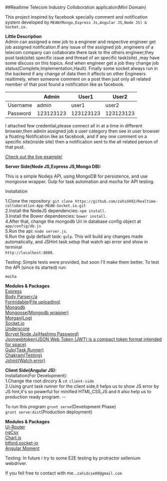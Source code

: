 ##Realtime Telecom Industry Colloboration applicaton(Mini Domain)

This project inspired by facebook specially comment and notification system developed by `MEAN(Mongo,Express Js,Angular JS,Node JS) & Socket.io.`

**Little Description** </br>
Admin can assigned a new job to a engineer and respective engineer get job assigned notification.If any issue of the assigned job ,engineers of a telecom company can collaborate there task to the others engineer,they post task(site) specific issue and thread of an specific task(site) ,may have some discuss on this topics. And when engineer get a job they change job status(Complete,Implementation,Hault). Finally some socket always run in the backend if any change of data then it affects on other Engineers realtimely, when someone comment on a post then just only all related member of that post found a notification like as facebook.




|   | Admin  | User1  |User2   |
|---|---|---|---|
| Username  | admin |  user1 | user2  |
| Password  |123123123   |123123123   |  123123123 |


I attached few credential,please connect all in at a time in different browser,then admin assigned job a user category then see in user browser a floating Notification like as facebook, and if any one comment on a specific site(inside site) then a notification sent to the all related person of that post. 


<a href="http://telecom-zahid492.rhcloud.com/">Check out the live example!</a>


<b>Server Side(Node JS,Express JS,Mongo DB):</b>

This is a simple Nodejs API, using MongoDB for persistence, and use mongoose wrapper. Gulp for task automation and mocha for API testing.


Installation

1.Clone the repository: `git clone https://github.com/zahid492/Realtime-colloboration-App-MEAN-Socket.io.git`</br>
2.Install the NodeJS dependencies: `npm install`.</br>
3.Install the Bower dependencies: `bower install`.</br>
4.After that, change the mongodb Uri in database config object at `app/config/db.js`</br>
5.Run the api: `node server.js`.</br>
6.Run the gulp default task: `gulp`. This will build any changes made automatically, and JSHint task setup that watch api error and show in terminal</br>
      `http://localhost:8080`.</br>

Testing:
Simple tests were provided, but soon I'll make them better.
To test the API (since its started) run:

	mocha
	
<b>Modules & Packages</b>
     </br>
    <a href="http://expressjs.com/">Express</a> </br>
    <a href="https://github.com/expressjs/body-parser">Body Parser</a </br>
    <a href="https://github.com/felixge/node-formidable">Formidable(File uploading)</a> </br>
    <a href="https://www.npmjs.com/package/mongodb">Mongodb</a> </br>
    <a href="https://www.npmjs.com/package/mongoose">Mongoose(Mongodb wrapper)</a> </br>
    <a href="https://www.npmjs.com/package/morgan">Morgan(Log)</a> </br>
    <a href="https://www.npmjs.com/package/socket.io">Socket.io</a> </br>
    <a href="https://www.npmjs.com/package/underscore">Underscore</a> </br>
    <a href="https://www.npmjs.com/package/bcrypt-nodejs">Bcrypt Node Js(Hashing Password)</a> </br>
    <a href="https://www.npmjs.com/package/json-web-token">Jsonwebtoken(JSON Web Token (JWT) is a compact token format intended for space)</a> </br>
    <a href="https://www.npmjs.com/package/gulp">Gulp(Task Runner)</a> </br>
    <a href="https://www.npmjs.com/package/chakram">Chakram(Testing)</a> </br>
    <a href="https://www.npmjs.com/package/jshint">Jshint(Watch error)</a> </br>
    
<b>Client Side(Angular JS):</b> </br>
Installation(For Development):</br>
 1.Change the root dircory & `cd client-side` </br>
 2.Using grunt task runner for the client side,it helps us to show JS error by JS hint,it's so powerful for minified HTML,CSS,JS and it also help us to production ready program. --</br>
 
 To run this program
 `grunt serve`(Development Phase) </br>
 `grunt serve:dist`(Production deployment) 
 
 <b>Modules & Packages</b> </br>
 <a href="https://github.com/angular-ui/ui-router">Ui-Router</a></br>
 <a href="https://github.com/asafdav/ng-csv">ngCsv</a></br>
 <a href="http://jtblin.github.io/angular-chart.js/">Chart.js</a></br> 
 <a href="https://github.com/btford/angular-socket-io">btford.socket-io</a></br> 
 <a href="https://github.com/urish/angular-moment">Angular Moment</a></br> 
 
 
 Testing:
 In future i try to some E2E testing by protractor sellenium webdriver.
 
 If you fell free to contact with me...`zahidcse09@gmail.com`
 
  
 



	
	




